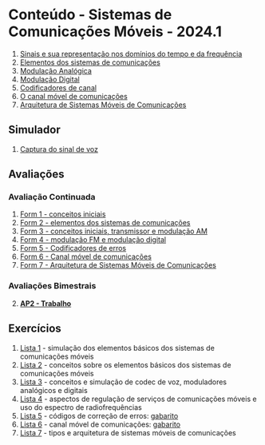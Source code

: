 # Conteúdo - Sistemas de Comunicações Móveis - 2024.1

1. [Sinais e sua representação nos domínios do tempo e da frequência](https://github.com/claytonjasilva/claytonjasilva.github.io/blob/main/siscom_aulas/sinais.md)
2. [Elementos dos sistemas de comunicações](siscom_aulas/Aula_Sinais_Modelo_SisCom.pdf)
3. [Modulação Analógica](siscom_aulas/Aula_Modulacao_Analogica.pdf)
4. [Modulação Digital](siscom_aulas/Aula_Modulacao_Digital.pdf)
5. [Codificadores de canal](siscom_aulas/Aula_Codificador_Canal.pdf)
6. [O canal móvel de comunicações](siscom_aulas/Aula_Canal_Movel.pdf)
7. [Arquitetura de Sistemas Móveis de Comunicações](siscom_aulas/Aula_ArquiteturaSistemasMoveis.pdf)

## Simulador
1. [Captura do sinal de voz](https://github.com/claytonjasilva/claytonjasilva.github.io/blob/main/siscom_aulas/audioProject.py)

## Avaliações
### Avaliação Continuada
1. [Form 1 - conceitos iniciais](https://forms.gle/fApG26FpfVGc5tUs7)
2. [Form 2 - elementos dos sistemas de comunicações](https://forms.gle/fkptqabUwBeTAmjS7)
3. [Form 3 - conceitos iniciais, transmissor e modulação AM](https://forms.gle/7QW9FdMM9Q4gtdtZ7)
4. [Form 4 - modulação FM e modulação digital](https://forms.gle/t4xqZcSb7mJpviio6)
5. [Form 5 - Codificadores de erros](https://forms.gle/mCRfVPRTpXq3mHwQ9)
6. [Form 6 - Canal móvel de comunicações](https://forms.gle/hj3YZzdwRiYP81Hw5)
7. [Form 7 - Arquitetura de Sistemas Móveis de Comunicações](https://forms.gle/bUNadM5LMv1Jokv88)

### Avaliações Bimestrais
2. **[AP2 - Trabalho](siscom_aulas/trabalhoAP2.md)**

## Exercícios  
1. [Lista 1](siscom_aulas/Lista1_siscom.pdf) - simulação dos elementos básicos dos sistemas de comunicações móveis  
2. [Lista 2](siscom_aulas/Lista2_siscom.pdf) - conceitos sobre os elementos básicos dos sistemas de comunicações móveis  
3. [Lista 3](siscom_aulas/Lista3_siscom.pdf) - conceitos e simulação de codec de voz, moduladores analógicos e digitais
4. [Lista 4](siscom_aulas/Lista4_siscom.pdf) - aspectos de regulação de serviços de comunicações móveis e uso do espectro de radiofrequências  
5. [Lista 5](siscom_aulas/Lista5_siscom.pdf) - códigos de correção de erros: [gabarito](siscom_aulas/Lista5_siscom_solucao.pdf)
6. [Lista 6](siscom_aulas/Lista6_siscom.pdf) - canal móvel de comunicações: [gabarito](siscom_aulas/Lista6_siscom_solucao.pdf)
7. [Lista 7](siscom_aulas/Lista7_siscom.pdf) - tipos e arquitetura de sistemas móveis de comunicações

